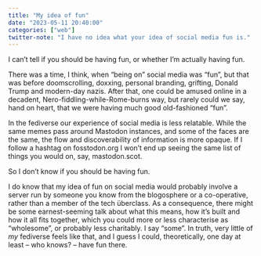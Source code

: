 ```yaml
---
title: "My idea of fun"
date: "2023-05-11 20:40:00"
categories: ["web"]
twitter-note: "I have no idea what your idea of social media fun is."
---
```



I can’t tell if you should be having fun, or whether I’m actually having fun.

There was a time, I think, when “being on” social media was “fun”, but that was before doomscrolling, doxxing, personal branding, grifting, Donald Trump and modern-day nazis. After that, one could be amused online in a decadent, Nero-fiddling-while-Rome-burns way, but rarely could we say, hand on heart, that we were having much good old-fashioned “fun”.

In the fediverse our experience of social media is less relatable. While the same memes pass around Mastodon instances, and some of the faces are the same, the flow and discoverability of information is more opaque. If I follow a hashtag on fosstodon.org I won’t end up seeing the same list of things you would on, say, mastodon.scot.

So I don’t know if you should be having fun.

I do know that my idea of fun on social media would probably involve a server run by someone you know from the blogosphere or a co-operative, rather than a member of the tech überclass. As a consequence, there might be some earnest-seeming talk about what this means, how it’s built and how it all fits together, which you could more or less characterise as “wholesome”, or probably less charitably. I say “some”. In truth, very little of _my_ fediverse feels like that, and I guess I could, theoretically, one day at least – who knows? – have fun there.

